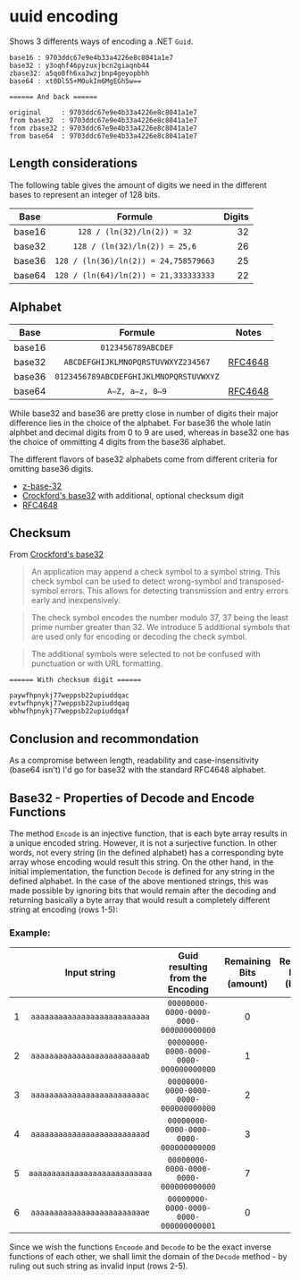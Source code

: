 # uuid encoding

Shows 3 differents ways of encoding a .NET `Guid`.

```console
base16 : 9703ddc67e9e4b33a4226e8c8041a1e7
base32 : y3oqhf46pyzuxjbcn2giaqnb44
zbase32: a5qo8fh6xa3wzjbnp4geyopbhh
base64 : xt0Dl55+M0ukIm6MgEGh5w==

====== And back ======

original     : 9703ddc67e9e4b33a4226e8c8041a1e7
from base32  : 9703ddc67e9e4b33a4226e8c8041a1e7
from zbase32 : 9703ddc67e9e4b33a4226e8c8041a1e7
from base64  : 9703ddc67e9e4b33a4226e8c8041a1e7
```

## Length considerations

The following table gives the amount of digits we need in the different bases to represent an integer of 128 bits.

| Base   | Formule                               | Digits |
| ------ |:-------------------------------------:| ------:|
| base16 | `128 / (ln(32)/ln(2)) = 32`           | 32     |
| base32 | `128 / (ln(32)/ln(2)) = 25,6`         | 26     |
| base36 | `128 / (ln(36)/ln(2)) = 24,758579663` | 25     |
| base64 | `128 / (ln(64)/ln(2)) = 21,333333333` | 22     |


## Alphabet

| Base   | Formule                               | Notes     |
| ------ |:-------------------------------------:|-----------|
| base16 | `0123456789ABCDEF`                    |           |
| base32 | `ABCDEFGHIJKLMNOPQRSTUVWXYZ234567`    | [RFC4648](https://tools.ietf.org/html/rfc4648) |
| base36 | `0123456789ABCDEFGHIJKLMNOPQRSTUVWXYZ`||
| base64 | `A–Z, a–z, 0–9`                       |[RFC4648](https://tools.ietf.org/html/rfc4648) |

While base32 and base36 are pretty close in number of digits  their major difference lies in the choice of the alphabet. For base36 the whole latin alphbet and decimal digits from 0 to 9 are used, whereas in base32 one has the choice of ommitting 4 digits from the base36 alphabet. 

The different flavors of base32 alphabets come from different criteria for omitting base36 digits.

- [z-base-32](https://en.wikipedia.org/wiki/Base32#z-base-32)
- [Crockford's base32](https://www.crockford.com/wrmg/base32.html) with additional, optional checksum digit
- [RFC4648](https://tools.ietf.org/html/rfc4648)

## Checksum

From [Crockford's base32](https://www.crockford.com/wrmg/base32.html) 

> An application may append a check symbol to a symbol string. This check symbol can be used to detect wrong-symbol and transposed-symbol errors. This allows for detecting transmission and entry errors early and inexpensively.

> The check symbol encodes the number modulo 37, 37 being the least prime number greater than 32. We introduce 5 additional symbols that are used only for encoding or decoding the check symbol.

>The additional symbols were selected to not be confused with punctuation or with URL formatting.

```console
====== With checksum digit ======

paywfhpnykj77weppsb22upiuddqac
evtwfhpnykj77weppsb22upiuddqaq
wbhwfhpnykj77weppsb22upiuddqaf
```

## Conclusion and recommondation

As a compromise between length, readability and case-insensitivity (base64 isn't) I'd go for base32 with the standard RFC4648 alphabet.

## Base32 - Properties of Decode and Encode Functions

The method `Encode` is an injective function, that is each byte array results in a unique encoded string. However, it is not a surjective function. In other words, not every string (in the defined alphabet) has a corresponding byte array whose encoding would result this string.
On the other hand, in the initial implementation, the function `Decode` is defined for any string in the defined alphabet. 
In the case of the above mentioned strings, this was made possible by ignoring bits that would remain after the decoding and returning basically a byte array that would result a completely different string at encoding (rows 1-5): 

### Example:

|   | Input string                  | Guid resulting from the Encoding       | Remaining Bits (amount) | Remaining Buffer (binary) | 
|:-:|:-----------------------------:|:--------------------------------------:|:-----------------------:|:-------------------------:|
| 1 | `aaaaaaaaaaaaaaaaaaaaaaaaaa`  | `00000000-0000-0000-0000-000000000000` | 0                       | 0                         |
| 2 | `aaaaaaaaaaaaaaaaaaaaaaaaab`  | `00000000-0000-0000-0000-000000000000` | 1                       | 1                         |
| 3 | `aaaaaaaaaaaaaaaaaaaaaaaaac`  | `00000000-0000-0000-0000-000000000000` | 2                       | 10                        |
| 4 | `aaaaaaaaaaaaaaaaaaaaaaaaad`  | `00000000-0000-0000-0000-000000000000` | 3                       | 11                        |
| 5 | `aaaaaaaaaaaaaaaaaaaaaaaaaaa` | `00000000-0000-0000-0000-000000000000` | 7                       | 0                         |
| 6 | `aaaaaaaaaaaaaaaaaaaaaaaaae`  | `00000000-0000-0000-0000-000000000001` | 0                       | 0                         | 

Since we wish the functions `Encoode` and `Decode` to be the exact inverse functions of each other, we shall limit the domain of the `Decode` method - by ruling out such string as invalid input (rows 2-5).